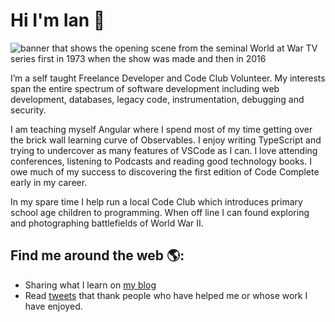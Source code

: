 # Hi I'm Ian 👋

<img src="https://oraclefrontovikcom.files.wordpress.com/2018/06/wawcombined.jpg" alt="banner that shows the opening scene from the seminal World at War TV series first in 1973 when the show was made and then in 2016">

I’m a self taught Freelance Developer and Code Club Volunteer. My interests span the entire spectrum of software development including web development, databases, legacy code, instrumentation, debugging and security. 

I am teaching myself Angular where I spend most of my time getting over the brick wall learning curve of Observables. I enjoy writing TypeScript and trying to undercover as many features of VSCode as I can. I love attending conferences, listening to Podcasts and reading good technology books. I owe much of my success to discovering the first edition of Code Complete early in my career.

In my spare time I help run a local Code Club which introduces primary school age children to programming. When off line I can found exploring and photographing battlefields of World War II.

## Find me around the web 🌎: 
- Sharing what I learn on <a href="https://oraclefrontovik.com/">my blog</a>
- Read <a href="https://https://twitter.com/IanHCarpenter">tweets</a> that thank people who have helped me or whose work I have enjoyed.
